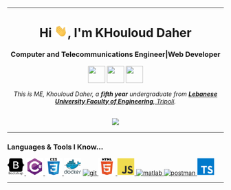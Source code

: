 <hr>
<h1 align="center">Hi <img src="https://raw.githubusercontent.com/ABSphreak/ABSphreak/master/gifs/Hi.gif" width="30px">, I'm KHouloud Daher</h1>
<h3 align="center">Computer and Telecommunications Engineer|Web Developer</h3>
<p align="center">
  <a href="https://www.linkedin.com/in/Khouloud-Daher" alt="Linkedin"><img src="https://cdn-icons-png.flaticon.com/128/1384/1384088.png" height="40" width="40"></a>
  <a href = "mailto: khoulouddaher0@gmail.com"alt="Gmail"><img src="https://cdn-icons-png.flaticon.com/128/561/561127.png" height="40" width="40" /></a>
  <a href="https://github.com/KhouloudDaher/" alt="GitHub"><img src="https://cdn-icons-png.flaticon.com/128/25/25657.png" height="40" width="40"></a>
</p>
</p>
<p align="center">
  <em>
    This is ME, Khouloud Daher, a <b>fifth year</b> undergraduate from <a href="http://www.ulfg.ul.edu.lb/"> <b>Lebanese University Faculty of Engineering</b>, Tripoli</a>. <br>
    
   
  </em> 
  <br>
 
</p>

<p align="center"> 
  <img src="https://profile-counter.glitch.me/KhouloudDaher/count.svg" />
</p>
<hr>
<h3>Languages & Tools I Know...</h3>
<p align="left">
  
<p align="left">
  <a href="https://getbootstrap.com" target="_blank"> <img src="https://raw.githubusercontent.com/devicons/devicon/master/icons/bootstrap/bootstrap-plain-wordmark.svg" alt="bootstrap" width="40" height="40"/> </a>
  <a href="https://www.w3schools.com/cs/" target="_blank"> <img src="https://raw.githubusercontent.com/devicons/devicon/master/icons/csharp/csharp-original.svg" alt="csharp" width="40" height="40"/> </a> 
  <a href="https://www.w3schools.com/css/" target="_blank"> <img src="https://raw.githubusercontent.com/devicons/devicon/master/icons/css3/css3-original-wordmark.svg" alt="css3" width="40" height="40"/> </a> 
  <a href="https://www.docker.com/" target="_blank"> <img src="https://raw.githubusercontent.com/devicons/devicon/master/icons/docker/docker-original-wordmark.svg" alt="docker" width="40" height="40"/></a>
  <a href="https://git-scm.com/" target="_blank"> <img src="https://www.vectorlogo.zone/logos/git-scm/git-scm-icon.svg" alt="git" width="40" height="40"/> </a>
  <a href="https://www.w3.org/html/" target="_blank"> <img src="https://raw.githubusercontent.com/devicons/devicon/master/icons/html5/html5-original-wordmark.svg" alt="html5" width="40" height="40"/> </a>
  <a href="https://developer.mozilla.org/en-US/docs/Web/JavaScript" target="_blank"> <img src="https://raw.githubusercontent.com/devicons/devicon/master/icons/javascript/javascript-original.svg" alt="javascript" width="40" height="40"/> </a> 
  <a href="https://www.mathworks.com/" target="_blank"> <img src="https://icons.iconarchive.com/icons/alecive/flatwoken/128/Apps-Matlab-icon.png" alt="matlab" width="40" height="40"/> </a>
  <a href="https://postman.com" target="_blank"> <img src="https://www.vectorlogo.zone/logos/getpostman/getpostman-icon.svg" alt="postman" width="40" height="40"/> </a> 
  <a href="https://www.typescriptlang.org/" target="_blank"> <img src="https://raw.githubusercontent.com/devicons/devicon/master/icons/typescript/typescript-original.svg" alt="typescript" width="40" height="40"/> </a> 
</p>
  <hr>
  
